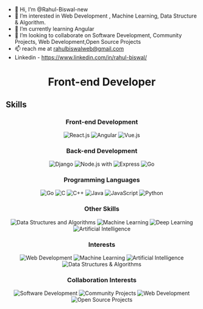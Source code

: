 - 👋 Hi, I’m @Rahul-Biswal-new
- 👀 I’m interested in Web Development , Machine Learning, Data Structure & Algorithm.
- 🌱 I’m currently learning Angular
- 💞️ I’m looking to collaborate on Software Development, Community Projects, Web Development,Open Source Projects
- 📫 reach me at rahulbiswalweb@gmail.com
-  Linkedin - https://www.linkedin.com/in/rahul-biswal/


<!---
Rahul-Biswal-new/Rahul-Biswal-new is a ✨ special ✨ repository because its `README.md` (this file) appears on your GitHub profile.
You can click the Preview link to take a look at your changes.
--->
<div align="center">

# Front-end Developer

</div>

## Skills

<div align="center">

### Front-end Development
![React.js](https://img.shields.io/badge/-React.js-61DAFB?logo=react&logoColor=white&style=flat-square)
![Angular](https://img.shields.io/badge/-Angular-DD0031?logo=angular&logoColor=white&style=flat-square)
![Vue.js](https://img.shields.io/badge/-Vue.js-4FC08D?logo=vue.js&logoColor=white&style=flat-square)

### Back-end Development
![Django](https://img.shields.io/badge/-Django-092E20?logo=django&logoColor=white&style=flat-square)
![Node.js](https://img.shields.io/badge/-Node.js-339933?logo=node.js&logoColor=white&style=flat-square) with ![Express](https://img.shields.io/badge/-Express-000000?logo=express&logoColor=white&style=flat-square)
![Go](https://img.shields.io/badge/-Go-00ADD8?logo=go&logoColor=white&style=flat-square)

### Programming Languages
![Go](https://img.shields.io/badge/-Go-00ADD8?logo=go&logoColor=white&style=flat-square)
![C](https://img.shields.io/badge/-C-00599C?logo=c&logoColor=white&style=flat-square)
![C++](https://img.shields.io/badge/-C++-00599C?logo=c%2B%2B&logoColor=white&style=flat-square)
![Java](https://img.shields.io/badge/-Java-007396?logo=java&logoColor=white&style=flat-square)
![JavaScript](https://img.shields.io/badge/-JavaScript-F7DF1E?logo=javascript&logoColor=black&style=flat-square)
![Python](https://img.shields.io/badge/-Python-3776AB?logo=python&logoColor=white&style=flat-square)

### Other Skills
![Data Structures and Algorithms](https://img.shields.io/badge/-Data%20Structures%20and%20Algorithms-FF6C37?style=flat-square)
![Machine Learning](https://img.shields.io/badge/-Machine%20Learning-FF6C37?style=flat-square)
![Deep Learning](https://img.shields.io/badge/-Deep%20Learning-FF6C37?style=flat-square)
![Artificial Intelligence](https://img.shields.io/badge/-Artificial%20Intelligence-FF6C37?style=flat-square)

### Interests
![Web Development](https://img.shields.io/badge/-Web%20Development-3498DB?style=flat-square)
![Machine Learning](https://img.shields.io/badge/-Machine%20Learning-3498DB?style=flat-square)
![Artificial Intelligence](https://img.shields.io/badge/-Artificial%20Intelligence-3498DB?style=flat-square)
![Data Structures & Algorithms](https://img.shields.io/badge/-Data%20Structures%20%26%20Algorithms-3498DB?style=flat-square)

### Collaboration Interests
![Software Development](https://img.shields.io/badge/-Software%20Development-FFA500?style=flat-square)
![Community Projects](https://img.shields.io/badge/-Community%20Projects-FFA500?style=flat-square)
![Web Development](https://img.shields.io/badge/-Web%20Development-FFA500?style=flat-square)
![Open Source Projects](https://img.shields.io/badge/-Open%20Source%20Projects-FFA500?style=flat-square)

</div>



